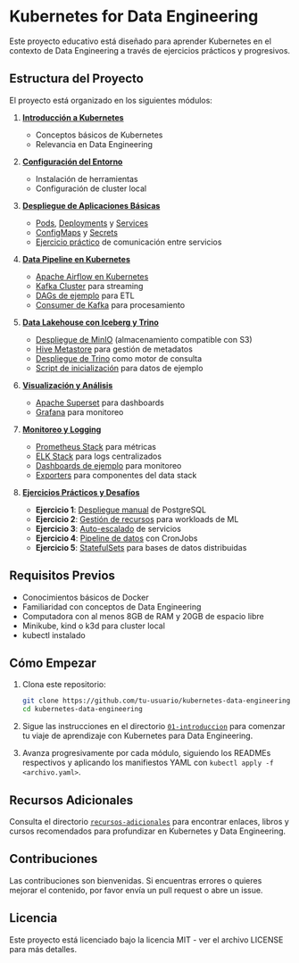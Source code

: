 # Kubernetes for Data Engineering

Este proyecto educativo está diseñado para aprender Kubernetes en el contexto de Data Engineering a través de ejercicios prácticos y progresivos.

## Estructura del Proyecto

El proyecto está organizado en los siguientes módulos:

1. **[Introducción a Kubernetes](./01-introduccion/README.md)**
   - Conceptos básicos de Kubernetes
   - Relevancia en Data Engineering
   
2. **[Configuración del Entorno](./02-configuracion/README.md)**
   - Instalación de herramientas
   - Configuración de cluster local
   
3. **[Despliegue de Aplicaciones Básicas](./03-aplicaciones-basicas/README.md)**
   - [Pods](./03-aplicaciones-basicas/ejemplos/pod/nginx-pod.yaml), [Deployments](./03-aplicaciones-basicas/ejemplos/deployment/nginx-deployment.yaml) y [Services](./03-aplicaciones-basicas/ejemplos/service/nginx-service.yaml)
   - [ConfigMaps](./03-aplicaciones-basicas/ejemplos/configmap/nginx-config.yaml) y [Secrets](./03-aplicaciones-basicas/ejemplos/secret/db-secret.yaml)
   - [Ejercicio práctico](./03-aplicaciones-basicas/ejemplos/ejercicio/) de comunicación entre servicios
   
4. **[Data Pipeline en Kubernetes](./04-data-pipeline/README.md)**
   - [Apache Airflow en Kubernetes](./04-data-pipeline/manifests/airflow-values.yaml)
   - [Kafka Cluster](./04-data-pipeline/manifests/kafka-cluster.yaml) para streaming
   - [DAGs de ejemplo](./04-data-pipeline/manifests/dags-configmap.yaml) para ETL
   - [Consumer de Kafka](./04-data-pipeline/manifests/kafka-consumer.yaml) para procesamiento
   
5. **[Data Lakehouse con Iceberg y Trino](./05-data-lakehouse/README.md)**
   - [Despliegue de MinIO](./05-data-lakehouse/manifests/minio-values.yaml) (almacenamiento compatible con S3)
   - [Hive Metastore](./05-data-lakehouse/manifests/hive-metastore-values.yaml) para gestión de metadatos
   - [Despliegue de Trino](./05-data-lakehouse/manifests/trino-values.yaml) como motor de consulta
   - [Script de inicialización](./05-data-lakehouse/manifests/init-sample-data.sh) para datos de ejemplo
   
6. **[Visualización y Análisis](./06-visualizacion/README.md)**
   - [Apache Superset](./06-visualizacion/manifests/superset-values.yaml) para dashboards
   - [Grafana](./06-visualizacion/manifests/grafana-values.yaml) para monitoreo
   
7. **[Monitoreo y Logging](./07-monitoreo/README.md)**
   - [Prometheus Stack](./07-monitoreo/manifests/prometheus-values.yaml) para métricas
   - [ELK Stack](./07-monitoreo/manifests/elasticsearch-values.yaml) para logs centralizados
   - [Dashboards de ejemplo](./07-monitoreo/manifests/kafka-dashboard.json) para monitoreo
   - [Exporters](./07-monitoreo/manifests/trino-exporter.yaml) para componentes del data stack
   
8. **[Ejercicios Prácticos y Desafíos](./08-ejercicios/README.md)**
   - **Ejercicio 1**: [Despliegue manual](./08-ejercicios/ejercicio-01/) de PostgreSQL
   - **Ejercicio 2**: [Gestión de recursos](./08-ejercicios/ejercicio-02/) para workloads de ML
   - **Ejercicio 3**: [Auto-escalado](./08-ejercicios/ejercicio-03/) de servicios
   - **Ejercicio 4**: [Pipeline de datos](./08-ejercicios/ejercicio-04/) con CronJobs
   - **Ejercicio 5**: [StatefulSets](./08-ejercicios/ejercicio-05/) para bases de datos distribuidas

## Requisitos Previos

- Conocimientos básicos de Docker
- Familiaridad con conceptos de Data Engineering
- Computadora con al menos 8GB de RAM y 20GB de espacio libre
- Minikube, kind o k3d para cluster local
- kubectl instalado

## Cómo Empezar

1. Clona este repositorio:
   ```bash
   git clone https://github.com/tu-usuario/kubernetes-data-engineering.git
   cd kubernetes-data-engineering
   ```

2. Sigue las instrucciones en el directorio [`01-introduccion`](./01-introduccion/README.md) para comenzar tu viaje de aprendizaje con Kubernetes para Data Engineering.

3. Avanza progresivamente por cada módulo, siguiendo los READMEs respectivos y aplicando los manifiestos YAML con `kubectl apply -f <archivo.yaml>`.

## Recursos Adicionales

Consulta el directorio [`recursos-adicionales`](./recursos-adicionales/README.md) para encontrar enlaces, libros y cursos recomendados para profundizar en Kubernetes y Data Engineering.

## Contribuciones

Las contribuciones son bienvenidas. Si encuentras errores o quieres mejorar el contenido, por favor envía un pull request o abre un issue.

## Licencia

Este proyecto está licenciado bajo la licencia MIT - ver el archivo LICENSE para más detalles. 